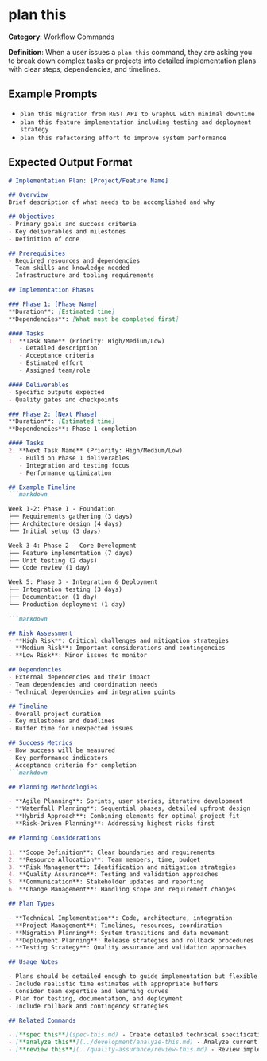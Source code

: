 # plan this

**Category**: Workflow Commands

**Definition**: When a user issues a `plan this` command, they are asking you to break down complex tasks or projects into detailed implementation plans with clear steps, dependencies, and timelines.

## Example Prompts

- `plan this migration from REST API to GraphQL with minimal downtime`
- `plan this feature implementation including testing and deployment strategy`
- `plan this refactoring effort to improve system performance`

## Expected Output Format

```markdown
# Implementation Plan: [Project/Feature Name]

## Overview
Brief description of what needs to be accomplished and why

## Objectives
- Primary goals and success criteria
- Key deliverables and milestones
- Definition of done

## Prerequisites
- Required resources and dependencies
- Team skills and knowledge needed
- Infrastructure and tooling requirements

## Implementation Phases

### Phase 1: [Phase Name]
**Duration**: [Estimated time]
**Dependencies**: [What must be completed first]

#### Tasks
1. **Task Name** (Priority: High/Medium/Low)
   - Detailed description
   - Acceptance criteria
   - Estimated effort
   - Assigned team/role

#### Deliverables
- Specific outputs expected
- Quality gates and checkpoints

### Phase 2: [Next Phase]
**Duration**: [Estimated time]
**Dependencies**: Phase 1 completion

#### Tasks
2. **Next Task Name** (Priority: High/Medium/Low)
   - Build on Phase 1 deliverables
   - Integration and testing focus
   - Performance optimization

## Example Timeline
```markdown

Week 1-2: Phase 1 - Foundation
├── Requirements gathering (3 days)
├── Architecture design (4 days)
└── Initial setup (3 days)

Week 3-4: Phase 2 - Core Development
├── Feature implementation (7 days)
├── Unit testing (2 days)
└── Code review (1 day)

Week 5: Phase 3 - Integration & Deployment
├── Integration testing (3 days)
├── Documentation (1 day)
└── Production deployment (1 day)

```markdown

## Risk Assessment
- **High Risk**: Critical challenges and mitigation strategies
- **Medium Risk**: Important considerations and contingencies
- **Low Risk**: Minor issues to monitor

## Dependencies
- External dependencies and their impact
- Team dependencies and coordination needs
- Technical dependencies and integration points

## Timeline
- Overall project duration
- Key milestones and deadlines
- Buffer time for unexpected issues

## Success Metrics
- How success will be measured
- Key performance indicators
- Acceptance criteria for completion
```markdown

## Planning Methodologies

- **Agile Planning**: Sprints, user stories, iterative development
- **Waterfall Planning**: Sequential phases, detailed upfront design
- **Hybrid Approach**: Combining elements for optimal project fit
- **Risk-Driven Planning**: Addressing highest risks first

## Planning Considerations

1. **Scope Definition**: Clear boundaries and requirements
2. **Resource Allocation**: Team members, time, budget
3. **Risk Management**: Identification and mitigation strategies
4. **Quality Assurance**: Testing and validation approaches
5. **Communication**: Stakeholder updates and reporting
6. **Change Management**: Handling scope and requirement changes

## Plan Types

- **Technical Implementation**: Code, architecture, integration
- **Project Management**: Timelines, resources, coordination
- **Migration Planning**: System transitions and data movement
- **Deployment Planning**: Release strategies and rollback procedures
- **Testing Strategy**: Quality assurance and validation approaches

## Usage Notes

- Plans should be detailed enough to guide implementation but flexible enough to adapt
- Include realistic time estimates with appropriate buffers
- Consider team expertise and learning curves
- Plan for testing, documentation, and deployment
- Include rollback and contingency strategies

## Related Commands

- [**spec this**](spec-this.md) - Create detailed technical specifications for planned features
- [**analyze this**](../development/analyze-this.md) - Analyze current state before planning
- [**review this**](../quality-assurance/review-this.md) - Review implementation plans for feasibility

